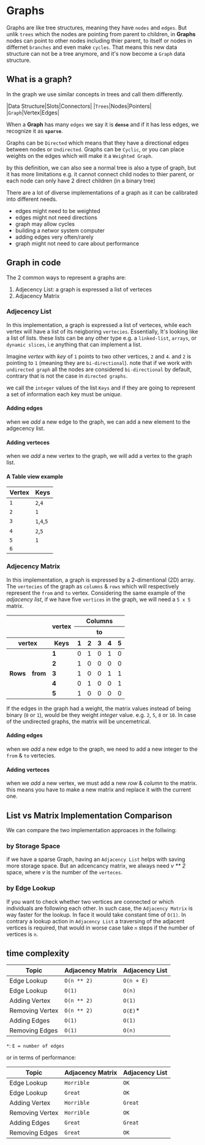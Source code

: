 # Graphs

Graphs are like tree structures, meaning they have `nodes` and `edges`. But unlik `trees` which the nodes are pointing from parent to children, in **Graphs** nodes can point to other nodes including thier parent, to itself or nodes in differnet `branches` and even make `cycles`. That means this new data structure can not be a tree anymore, and it's now become a `Graph` data structure.

## What is a graph?
In the graph we use similar concepts in trees and call them differently.

|Data Structure|Slots|Connectors|
|`Trees`|Nodes|Pointers|
|`Graph`|Vertex|Edges|

When a **Graph** has many `edges` we say it is **`dense`** and if it has less edges, we recognize it as **`sparse`**.

Graphs can be `Directed` which means that they have a directional edges between nodes or `Undirected`.
Graphs can be `Cyclic`, or you can place weights on the edges which will make it a `Weighted Graph`.

by this definition, we can also see a normal tree is also a type of graph, but it has more limitations e.g. it cannot connect child nodes to thier parent, or each node can only have 2 direct children (in a binary tree)

There are a lot of diverse implementations of a graph as it can be calibrated into different needs.
- edges might need to be weighted
- edges might not need directions
- graph may allow cycles
- building a networ system computer
- adding edges very often/rarely
- graph might not need to care about performance

## Graph in code

The 2 common ways to represent a graphs are:
1. Adjecency List: a graph is expressed a list of verteces
2. Adjacency Matrix

### Adjecency List
In this implementation, a graph is expressed a list of verteces, while each vertex will have a list of its neigboring `vertecies`. Essentially, It's looking like a list of lists. these lists can be any other type e.g. a `linked-list`, `arrays`, or `dynamic slices`, i.e anything that can implement a list.

Imagine _vertex_ with _key_ of `1` points to two other vertices, `2` and `4`. and `2` is pointing to `1` (meaning they are `bi-directional`). note that if we work with `undirected graph` all the nodes are considered `bi-directional` by default, contrary that is not the case in `directed graphs`.

we call the `integer` values of the list `Keys` and if they are going to represent a set of information each key must be _unique_.
#### Adding edges
when we _add_ a new edge to the graph, we can add a new element to the adgecency list. 
#### Adding verteces
when we _add_ a new vertex to the graph, we will add a vertex to the graph list. 

#### A Table view example
|Vertex|Keys|
|------|----|
|`1`|`2`,`4`|
|`2`|`1`|
|`3`|`1`,`4`,`5`|
|`4`|`2`,`5`|
|`5`|`1`|
|`6`||

### Adjecency Matrix
In this implementation, a graph is expressed by a 2-dimentional (2D) array. The `vertecies` of the graph as `columns` & `rows` which will respectively represent the `from` and `to` vertex.
Considering the same example of the _adjacency list_, if we have five `vertices` in the graph, we will need a `5 x 5` matrix.

<table>
  <thead>
    <tr>
      <th rowspan="2" colspan="2"></th>
      <th rowspan="2">vertex</th>
      <th colspan="5">Columns</th>
    </tr>
    <tr>
      <th colspan="5">to</th>
    </tr>
    <tr>
      <th rowspan="6" colspan="2">vertex</th>
      <th>Keys</th>
      <th>1</th>
      <th>2</th>
      <th>3</th>
      <th>4</th>
      <th>5</th>
    </tr>
  </thead>
  <tbody>
    <tr>
      <td rowspan="0"><strong>Rows</strong></td>
      <td rowspan="0"><strong>from</strong></td>
      <td><strong>1</strong></td>
      <td>0</td>
      <td>1</td>
      <td>0</td>
      <td>1</td>
      <td>0</td>
    </tr>
    <tr>
      <td><strong>2</strong></td>
      <td>1</td>
      <td>0</td>
      <td>0</td>
      <td>0</td>
      <td>0</td>
    </tr>
    <tr>
      <td><strong>3</strong></td>
      <td>1</td>
      <td>0</td>
      <td>0</td>
      <td>1</td>
      <td>1</td>
    </tr>
    <tr>
      <td><strong>4</strong></td>
      <td>0</td>
      <td>1</td>
      <td>0</td>
      <td>0</td>
      <td>1</td>
    </tr>
    <tr>
      <td><strong>5</strong></td>
      <td>1</td>
      <td>0</td>
      <td>0</td>
      <td>0</td>
      <td>0</td>
    </tr>
  </tbody>
</table>

If the edges in the graph had a weight, the matrix values instead of being binary (`0` or `1`), would be they weight _integer_ value. e.g. `2`, `5`, `8` or `10`.
In case of the undirected graphs, the matrix will be uncemetrical.

#### Adding edges
when we _add_ a new edge to the graph, we need to add a new integer to the `from` & `to` vertecies. 
#### Adding verteces
when we _add_ a new vertex, we must add a new _row_ & _column_ to the matrix. this means you have to make a new matrix and replace it with the current one.

## List vs Matrix Implementation Comparison
We can compare the two implementation approaces in the follwing:

### by Storage Space
if we have a sparse Graph, having an `Adjacency List` helps with saving more storage space. But an adcencancy matrix, we always need _v ** 2_ space, where _v_ is the number of the `verteces`.

### by Edge Lookup
If you want to check whether two vertices are connected or which individuals are following each other. In such case, the `Adjacency Matrix` is way faster for the lookup. In face it would take constant time of `O(1)`. In contrary a lookup action in  `Adjacency List` a traversing of the adjacent vertices is required, that would in worse case take `n` steps if the number of vertices is `n`.

## time complexity
|Topic|Adjacency Matrix|Adjacency List|
|-------|--------|--------|
|Edge Lookup|`O(n ** 2)`| `O(n + E)` |
|Edge Lookup|`O(1)`| `O(n)` |
|Adding Vertex|`O(n ** 2)`| `O(1)` |
|Removing Vertex|`O(n ** 2)`| `O(E)`* |
|Adding Edges|`O(1)`| `O(1)` |
|Removing Edges|`O(1)`| `O(n)` |


`*`: `E = number of edges`

or in terms of performance:

|Topic|Adjacency Matrix|Adjacency List|
|-------|--------|--------|
|Edge Lookup|`Horrible`| `OK` |
|Edge Lookup|`Great`| `OK` |
|Adding Vertex|`Horrible`| `Great` |
|Removing Vertex|`Horrible`| `OK` |
|Adding Edges|`Great`| `Great` |
|Removing Edges|`Great`| `OK` |
